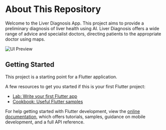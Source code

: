 # About This Repository

Welcome to the Liver Diagnosis App. This project aims to provide a preliminary diagnosis of liver health using AI. Liver Diagnosis offers a wide range of advice and specialist doctors, directing patients to the appropriate doctor using maps.

![UI Preview](assets/images/ui.png)

## Getting Started

This project is a starting point for a Flutter application.

A few resources to get you started if this is your first Flutter project:

- [Lab: Write your first Flutter app](https://docs.flutter.dev/get-started/codelab)
- [Cookbook: Useful Flutter samples](https://docs.flutter.dev/cookbook)

For help getting started with Flutter development, view the
[online documentation](https://docs.flutter.dev/), which offers tutorials,
samples, guidance on mobile development, and a full API reference.



